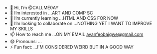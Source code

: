 - 👋 Hi, I’m @CALLME0AY
- 👀 I’m interested in ...ART AND COMP SC
- 🌱 I’m currently learning ...HTML AND CSS FOR NOW
- 💞️ I’m looking to collaborate on ...NOTHING YET I WANT TO IMPROVE MY SKILLS
- 📫 How to reach me ...ON MY EMAIL ayanfeobaigwe@gmail.com
- 😄 Pronouns: ...
- ⚡ Fun fact: ...I'M CONSIDERED WEIRD BUT IN A GOOD WAY

<!---
CALLME0AY/CALLME0AY is a ✨ special ✨ repository because its `README.md` (this file) appears on your GitHub profile.
You can click the Preview link to take a look at your changes.
--->
